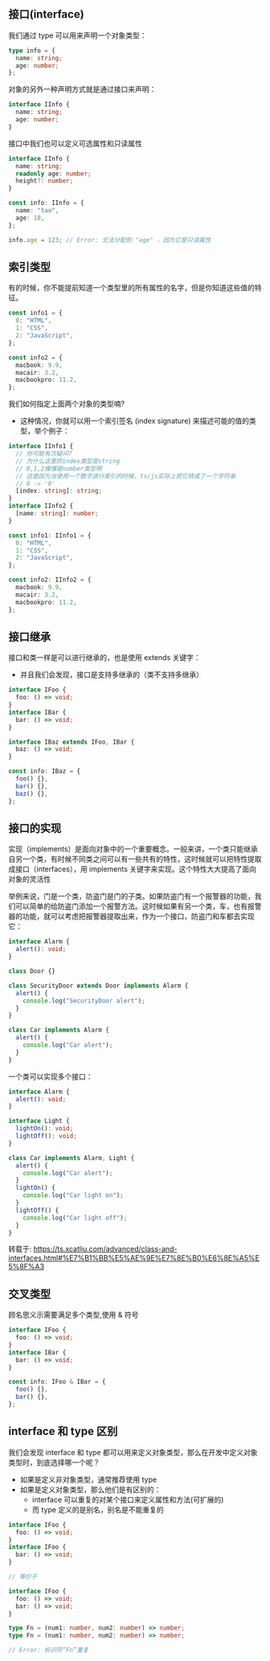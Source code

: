 ## 接口(interface)

我们通过 type 可以用来声明一个对象类型：

```ts
type info = {
  name: string;
  age: number;
};
```

对象的另外一种声明方式就是通过接口来声明：

```ts
interface IInfo {
  name: string;
  age: number;
}
```

接口中我们也可以定义可选属性和只读属性

```ts
interface IInfo {
  name: string;
  readonly age: number;
  height?: number;
}

const info: IInfo = {
  name: "tao",
  age: 18,
};

info.age = 123; // Error: 无法分配到 "age" ，因为它是只读属性
```

## 索引类型

有的时候，你不能提前知道一个类型里的所有属性的名字，但是你知道这些值的特征。

```ts
const info1 = {
  0: "HTML",
  1: "CSS",
  2: "JavaScript",
};

const info2 = {
  macbook: 9.9,
  macair: 3.2,
  macbookpro: 11.2,
};
```

我们如何指定上面两个对象的类型喃?

- 这种情况，你就可以用一个索引签名 (index signature) 来描述可能的值的类型，举个例子：

```ts
interface IInfo1 {
  // 你可能有次疑问?
  // 为什么这里的index类型是string
  // 0,1,2慢慢是number类型啊
  // 这是因为当使用一个数字进行索引的时候，ts/js实际上把它转成了一个字符串
  // 0 -> '0'
  [index: string]: string;
}
interface IInfo2 {
  [name: string]: number;
}

const info1: IInfo1 = {
  0: "HTML",
  1: "CSS",
  2: "JavaScript",
};

const info2: IInfo2 = {
  macbook: 9.9,
  macair: 3.2,
  macbookpro: 11.2,
};
```

## 接口继承

接口和类一样是可以进行继承的，也是使用 extends 关键字：

- 并且我们会发现，接口是支持多继承的（类不支持多继承）

```ts
interface IFoo {
  foo: () => void;
}
interface IBar {
  bar: () => void;
}

interface IBaz extends IFoo, IBar {
  baz: () => void;
}

const info: IBaz = {
  foo() {},
  bar() {},
  baz() {},
};
```

## 接口的实现

实现（implements）是面向对象中的一个重要概念。一般来讲，一个类只能继承自另一个类，有时候不同类之间可以有一些共有的特性，这时候就可以把特性提取成接口（interfaces），用 implements 关键字来实现。这个特性大大提高了面向对象的灵活性

举例来说，门是一个类，防盗门是门的子类。如果防盗门有一个报警器的功能，我们可以简单的给防盗门添加一个报警方法。这时候如果有另一个类，车，也有报警器的功能，就可以考虑把报警器提取出来，作为一个接口，防盗门和车都去实现它：

```ts
interface Alarm {
  alert(): void;
}

class Door {}

class SecurityDoor extends Door implements Alarm {
  alert() {
    console.log("SecurityDoor alert");
  }
}

class Car implements Alarm {
  alert() {
    console.log("Car alert");
  }
}
```

一个类可以实现多个接口：

```ts
interface Alarm {
  alert(): void;
}

interface Light {
  lightOn(): void;
  lightOff(): void;
}

class Car implements Alarm, Light {
  alert() {
    console.log("Car alert");
  }
  lightOn() {
    console.log("Car light on");
  }
  lightOff() {
    console.log("Car light off");
  }
}
```

转载于: https://ts.xcatliu.com/advanced/class-and-interfaces.html#%E7%B1%BB%E5%AE%9E%E7%8E%B0%E6%8E%A5%E5%8F%A3

## 交叉类型

顾名思义示需要满足多个类型,使用 & 符号

```ts
interface IFoo {
  foo: () => void;
}
interface IBar {
  bar: () => void;
}

const info: IFoo & IBar = {
  foo() {},
  bar() {},
};
```

## interface 和 type 区别

我们会发现 interface 和 type 都可以用来定义对象类型，那么在开发中定义对象类型时，到底选择哪一个呢？

- 如果是定义非对象类型，通常推荐使用 type
- 如果是定义对象类型，那么他们是有区别的：
  - interface 可以重复的对某个接口来定义属性和方法(可扩展的)
  - 而 type 定义的是别名，别名是不能重复的

```ts
interface IFoo {
  foo: () => void;
}
interface IFoo {
  bar: () => void;
}

// 等价于

interface IFoo {
  foo: () => void;
  bar: () => void;
}
```

```ts
type Fn = (num1: number, num2: number) => number;
type Fn = (num1: number, num2: number) => number;

// Error: 标识符“Fn”重复
```
